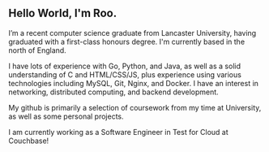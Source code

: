 ## Hello World, I'm Roo.

I’m a recent computer science graduate from Lancaster University, having graduated with a first-class honours degree. I'm currently based in the north of England.

I have lots of experience with Go, Python, and Java, as well as a solid understanding of C and HTML/CSS/JS, plus experience using various technologies including MySQL, Git, Nginx, and Docker. I have an interest in networking, distributed computing, and backend development.

My github is primarily a selection of coursework from my time at University, as well as some personal projects. 

I am currently working as a Software Engineer in Test for Cloud at Couchbase!
